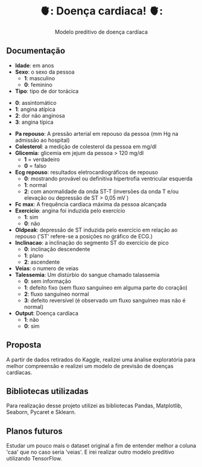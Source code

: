 <span align="center">
<h1> 🫀: Doença cardiaca! 🫀: </h1>
</span>

<p align="center">Modelo preditivo de doença cardíaca</p>


## **Documentação** 

* **Idade**: em anos
* **Sexo**: o sexo da pessoa
    - **1**: masculino
    - **0**: feminino
* **Tipo**: tipo de dor torácica
 - **0**: assintomático
 - **1**: angina atípica
 - **2**: dor não anginosa
 - **3**: angina típica
* **Pa repouso**: A pressão arterial em repouso da pessoa (mm Hg na admissão ao hospital)
* **Colesterol**: a medição de colesterol da pessoa em mg/dl
* **Glicemia**: glicemia em jejum da pessoa > 120 mg/dl
    - **1** = verdadeiro
    - **0** = falso
* **Ecg repouso**: resultados eletrocardiográficos de repouso
    - **0**: mostrando provável ou definitiva hipertrofia ventricular esquerda
    - **1**: normal
    - **2**: com anormalidade da onda ST-T (inversões da onda T e/ou elevação ou depressão de ST > 0,05 mV )
* **Fc max**: A frequência cardíaca máxima da pessoa alcançada
* **Exercicio**: angina foi induzida pelo exercício
    - **1**: sim
    - **0**: não
* **Oldpeak**: depressão de ST induzida pelo exercício em relação ao repouso ('ST' refere-se a posições no gráfico de ECG.)
* **Inclinacao**: a inclinação do segmento ST do exercício de pico 
    - **0**: inclinação descendente
    - **1**: plano
    - **2**: ascendente
* **Veias**: o numero de veias
* **Talessemia**: Um distúrbio do sangue chamado talassemia 
    - **0**: sem informação
    - **1**: defeito fixo (sem fluxo sanguíneo em alguma parte do coração)
    - **2**: fluxo sanguíneo normal
    - **3**: defeito reversível (é observado um fluxo sanguíneo mas não é normal)
* **Output**: Doença cardíaca
    - **1**: não
    - **0**: sim

## **Proposta** 

A partir de dados retirados do Kaggle, realizei uma ánalise exploratória para melhor compreensão e realizei um modelo de previsão de doenças cardíacas.

## **Bibliotecas utilizadas**

Para realização desse projeto utilizei as bibliotecas Pandas, Matplotlib, Seaborn, Pycaret e Sklearn.

## **Planos futuros** 

Estudar um pouco mais o dataset original a fim de entender melhor a coluna 'caa' que no caso seria 'veias'. E irei realizar outro modelo preditivo utilizando TensorFlow.
